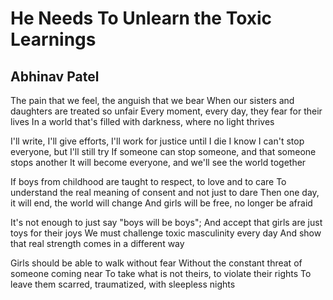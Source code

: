 # He Needs To Unlearn the Toxic Learnings

## Abhinav Patel

The pain that we feel, the anguish that we bear
When our sisters and daughters are treated so unfair
Every moment, every day, they fear for their lives
In a world that's filled with darkness, where no light thrives

I'll write, I'll give efforts, I'll work for justice until I die
I know I can't stop everyone, but I'll still try
If someone can stop someone, and that someone stops another
It will become everyone, and we'll see the world together

If boys from childhood are taught to respect, to love and to care
To understand the real meaning of consent and not just to dare
Then one day, it will end, the world will change
And girls will be free, no longer be afraid

It's not enough to just say "boys will be boys";
And accept that girls are just toys for their joys
We must challenge toxic masculinity every day
And show that real strength comes in a different way

Girls should be able to walk without fear
Without the constant threat of someone coming near
To take what is not theirs, to violate their rights
To leave them scarred, traumatized, with sleepless nights